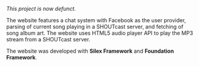 _This project is now defunct._

The website features a chat system with Facebook as the user provider, parsing of current song playing in a SHOUTcast server, and fetching of song album art. The website uses HTML5 audio player API to play the MP3 stream from a SHOUTcast server.

The website was developed with **Silex Framework** and **Foundation Framework**.
